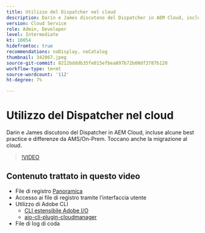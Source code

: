 ```yaml
---
title: Utilizzo del Dispatcher nel cloud
description: Darin e James discutono del Dispatcher in AEM Cloud, incluse alcune best practice e differenze da AMS/On-Prem. Toccano anche la migrazione al cloud.
version: Cloud Service
role: Admin, Developer
level: Intermediate
kt: 10054
hidefromtoc: true
recommendations: noDisplay, noCatalog
thumbnail: 342067.jpeg
source-git-commit: 8212bdddb35fe015efbea897b72b00df3787b120
workflow-type: tm+mt
source-wordcount: '112'
ht-degree: 7%

---
```



# Utilizzo del Dispatcher nel cloud

Darin e James discutono del Dispatcher in AEM Cloud, incluse alcune best practice e differenze da AMS/On-Prem. Toccano anche la migrazione al cloud.

>[!VIDEO](https://video.tv.adobe.com/v/342067/?quality=12&learn=on)

## Contenuto trattato in questo video

+ File di registro [Panoramica](https://experienceleague.adobe.com/docs/experience-manager-learn/cloud-service/debugging/debugging-aem-as-a-cloud-service/logs.html)
+ Accesso ai file di registro tramite l’interfaccia utente
+ Utilizzo di Adobe CLI
   + [CLI estensibile Adobe I/O](https://github.com/adobe/aio-cli)
   + [aio-cli-plugin-cloudmanager](https://github.com/adobe/aio-cli-plugin-cloudmanager/blob/main/README.md)
+ File di log di coda
